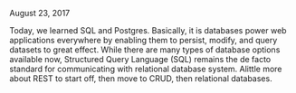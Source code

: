 August 23, 2017

Today, we learned SQL and Postgres.  Basically, it is databases power web applications everywhere by enabling them to persist, modify, and query datasets to great effect.  While there are many types of database options available now, Structured Query Language (SQL) remains the de facto standard for communicating with relational database system.  Alittle more about REST to start off, then move to CRUD, then relational databases.    
